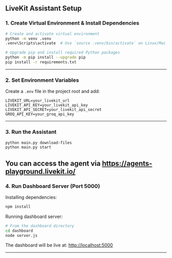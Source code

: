 
##  LiveKit Assistant Setup

###  1. Create Virtual Environment & Install Dependencies

```bash
# Create and activate virtual environment
python -m venv .venv
.venv\Scripts\activate  # Use `source .venv/bin/activate` on Linux/Mac

# Upgrade pip and install required Python packages
python -m pip install --upgrade pip
pip install -r requirements.txt
```

---

###  2. Set Environment Variables

Create a `.env` file in the project root and add:

```env
LIVEKIT_URL=your_livekit_url
LIVEKIT_API_KEY=your_livekit_api_key
LIVEKIT_API_SECRET=your_livekit_api_secret
GROQ_API_KEY=your_groq_api_key
```

---

###  3. Run the Assistant

```bash
python main.py download-files
python main.py start
```
You can access the agent via https://agents-playground.livekit.io/
---

###  4. Run Dashboard Server (Port 5000)

 Installing dependencies:
```bash
npm install
```

Running dashboard server:

```bash
# From the dashboard directory
cd dashboard
node server.js
```

The dashboard will be live at: [http://localhost:5000](http://localhost:5000)

---


